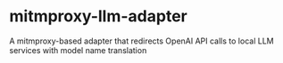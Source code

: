 # mitmproxy-llm-adapter
A mitmproxy-based adapter that redirects OpenAI API calls to local LLM services with model name translation
